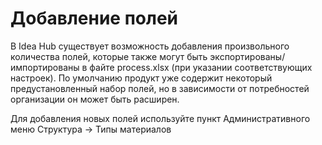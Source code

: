 # Добавление полей 

В Idea Hub существует возможность добавления произвольного количества полей, которые также могут быть экспортированы/импортированы в файте process.xlsx (при указании соответствующих настроек). По умолчанию продукт уже содержит некоторый предустановленный набор полей, но в зависимости от потребностей организации он может быть расширен.

Для добавления новых полей используйте пункт Административного меню Структура -> Типы материалов


